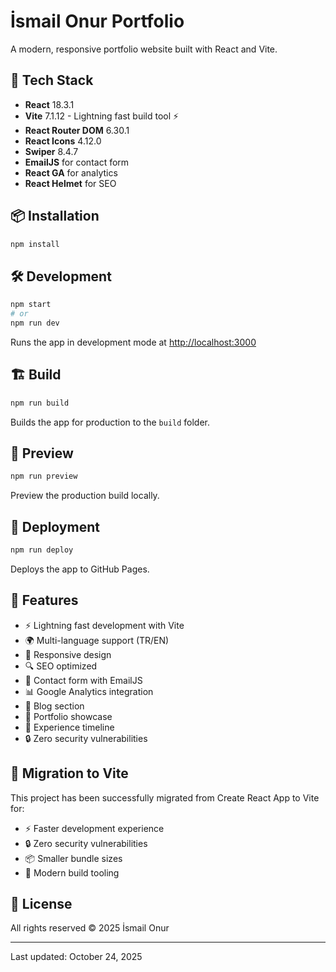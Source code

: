 # İsmail Onur Portfolio

A modern, responsive portfolio website built with React and Vite.

## 🚀 Tech Stack

- **React** 18.3.1
- **Vite** 7.1.12 - Lightning fast build tool ⚡
- **React Router DOM** 6.30.1
- **React Icons** 4.12.0
- **Swiper** 8.4.7
- **EmailJS** for contact form
- **React GA** for analytics
- **React Helmet** for SEO

## 📦 Installation

```bash
npm install
```

## 🛠️ Development

```bash
npm start
# or
npm run dev
```

Runs the app in development mode at [http://localhost:3000](http://localhost:3000)

## 🏗️ Build

```bash
npm run build
```

Builds the app for production to the `build` folder.

## 👀 Preview

```bash
npm run preview
```

Preview the production build locally.

## 🚀 Deployment

```bash
npm run deploy
```

Deploys the app to GitHub Pages.

## 📝 Features

- ⚡ Lightning fast development with Vite
- 🌍 Multi-language support (TR/EN)
- 📱 Responsive design
- 🔍 SEO optimized
- 📧 Contact form with EmailJS
- 📊 Google Analytics integration
- 📝 Blog section
- 💼 Portfolio showcase
- 🎯 Experience timeline
- 🔒 Zero security vulnerabilities

## 🔄 Migration to Vite

This project has been successfully migrated from Create React App to Vite for:
- ⚡ Faster development experience
- 🔒 Zero security vulnerabilities
- 📦 Smaller bundle sizes
- 🚀 Modern build tooling

## 📄 License

All rights reserved © 2025 İsmail Onur

---

Last updated: October 24, 2025
